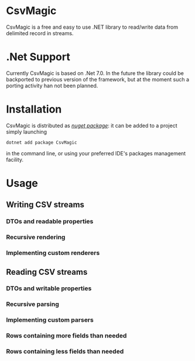 # CsvMagic
CsvMagic is a free and easy to use .NET library to read/write data from delimited record in streams.

# .Net Support
Currently CsvMagic is based on .Net 7.0. In the future the library could be backported to previous version of the framework, but at the moment such a porting activity han not been planned.

# Installation
CsvMagic is distributed as *[nuget package](https://www.nuget.org/packages/CsvMagic)*: it can be added to a project simply launching
```
dotnet add package CsvMagic
```
in the command line, or using your preferred IDE's packages management facility.

# Usage
## Writing CSV streams
### DTOs and readable properties

### Recursive rendering

### Implementing custom renderers

## Reading CSV streams
### DTOs and writable properties

### Recursive parsing

### Implementing custom parsers

### Rows containing more fields than needed

### Rows containing less fields than needed

